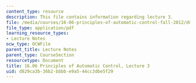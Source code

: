 ```yaml
---
content_type: resource
description: This file contains information regarding lecture 3.
file: /media/courses/16-06-principles-of-automatic-control-fall-2012/d829ca3b36b2bbbbe9a544cc3dbe5f29_MIT16_06F12_Lecture_3.pdf
file_type: application/pdf
learning_resource_types:
- Lecture Notes
ocw_type: OCWFile
parent_title: Lecture Notes
parent_type: CourseSection
resourcetype: Document
title: 16.06 Principles of Automatic Control, Lecture 3
uid: d829ca3b-36b2-bbbb-e9a5-44cc3dbe5f29
---
```

